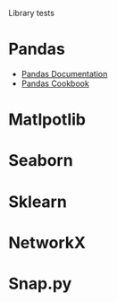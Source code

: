 Library tests

# Pandas
- [Pandas Documentation](http://pandas.pydata.org/pandas-docs/stable/index.html)
- [Pandas Cookbook](http://nbviewer.jupyter.org/github/jvns/pandas-cookbook/tree/v0.1/)

# Matlpotlib

# Seaborn

# Sklearn

# NetworkX

# Snap.py


